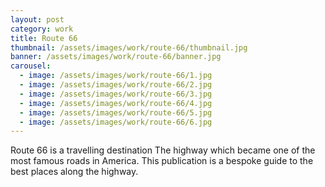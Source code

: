 ```yaml
---
layout: post
category: work
title: Route 66
thumbnail: /assets/images/work/route-66/thumbnail.jpg
banner: /assets/images/work/route-66/banner.jpg
carousel:
  - image: /assets/images/work/route-66/1.jpg
  - image: /assets/images/work/route-66/2.jpg
  - image: /assets/images/work/route-66/3.jpg
  - image: /assets/images/work/route-66/4.jpg
  - image: /assets/images/work/route-66/5.jpg
  - image: /assets/images/work/route-66/6.jpg
---
```


Route 66 is a travelling destination The highway which became one of the most famous roads in America. This publication is a bespoke guide to the best places along the highway.
